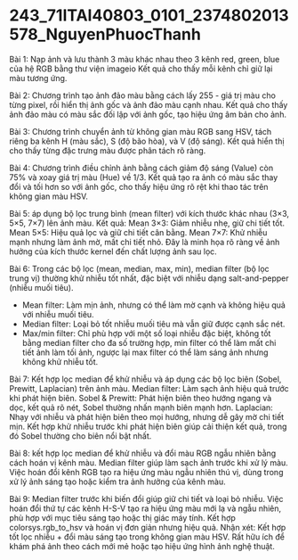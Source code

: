 # 243_71ITAI40803_0101_2374802013578_NguyenPhuocThanh
Bài 1: Nạp ảnh và lưu thành 3 màu khác nhau theo 3 kênh red, green, blue của hệ RGB bằng thư viện imageio
Kết quả cho thấy mỗi kênh chỉ giữ lại màu tương ứng.

Bài 2: Chương trình tạo ảnh đảo màu bằng cách lấy 255 - giá trị màu cho từng pixel, rồi hiển thị ảnh gốc và ảnh đảo màu cạnh nhau.
Kết quả cho thấy ảnh đảo màu có màu sắc đối lập với ảnh gốc, tạo hiệu ứng âm bản cho ảnh.

Bài 3: Chương trình chuyển ảnh từ không gian màu RGB sang HSV, tách riêng ba kênh H (màu sắc), S (độ bão hòa), và V (độ sáng). 
Kết quả hiển thị cho thấy từng đặc trưng màu được phân tách rõ ràng.

Bài 4: Chương trình điều chỉnh ảnh bằng cách giảm độ sáng (Value) còn 75% và xoay giá trị màu (Hue) về 1/3. 
Kết quả tạo ra ảnh có màu sắc thay đổi và tối hơn so với ảnh gốc, cho thấy hiệu ứng rõ rệt khi thao tác trên không gian màu HSV.

Bài 5: áp dụng bộ lọc trung bình (mean filter) với kích thước khác nhau (3×3, 5×5, 7×7) lên ảnh màu. Kết quả:
Mean 3×3: Giảm nhiễu nhẹ, giữ chi tiết tốt.
Mean 5×5: Hiệu quả lọc và giữ chi tiết cân bằng.
Mean 7×7: Khử nhiễu mạnh nhưng làm ảnh mờ, mất chi tiết nhỏ.
Đây là minh họa rõ ràng về ảnh hưởng của kích thước kernel đến chất lượng ảnh sau lọc.

Bài 6: Trong các bộ lọc (mean, median, max, min), median filter (bộ lọc trung vị) thường khử nhiễu tốt nhất, đặc biệt với nhiễu dạng salt-and-pepper (nhiễu muối tiêu).
+ Mean filter: Làm mịn ảnh, nhưng có thể làm mờ cạnh và không hiệu quả với nhiễu muối tiêu.
+ Median filter: Loại bỏ tốt nhiễu muối tiêu mà vẫn giữ được cạnh sắc nét.
+ Max/min filter: Chỉ phù hợp với một số loại nhiễu đặc biệt, không tốt bằng median filter cho đa số trường hợp, min filter có thể làm mất chi tiết ảnh làm tối ảnh, ngược lại max filter có thể làm sáng ảnh nhưng không khử nhiễu tốt.

Bài 7: Kết hợp lọc median để khử nhiễu và áp dụng các bộ lọc biên (Sobel, Prewitt, Laplacian) trên ảnh màu.
Median filter: Làm sạch ảnh hiệu quả trước khi phát hiện biên.
Sobel & Prewitt: Phát hiện biên theo hướng ngang và dọc, kết quả rõ nét, Sobel thường nhấn mạnh biên mạnh hơn.
Laplacian: Nhạy với nhiễu và phát hiện biên theo mọi hướng, nhưng dễ gây mờ chi tiết mịn.
Kết hợp khử nhiễu trước khi phát hiện biên giúp cải thiện kết quả, trong đó Sobel thường cho biên nổi bật nhất.

Bài 8: kết hợp lọc median để khử nhiễu và đổi màu RGB ngẫu nhiên bằng cách hoán vị kênh màu.
Median filter giúp làm sạch ảnh trước khi xử lý màu.
Việc hoán đổi kênh RGB tạo ra hiệu ứng màu ngẫu nhiên thú vị, dùng trong xử lý ảnh sáng tạo hoặc kiểm tra ảnh hưởng của kênh màu.

Bài 9: Median filter trước khi biến đổi giúp giữ chi tiết và loại bỏ nhiễu.
Việc hoán đổi thứ tự các kênh H-S-V tạo ra hiệu ứng màu mới lạ và ngẫu nhiên, phù hợp với mục tiêu sáng tạo hoặc thị giác máy tính.
Kết hợp colorsys.rgb_to_hsv và hoán vị đơn giản nhưng hiệu quả.
Nhận xét: Kết hợp tốt lọc nhiễu + đổi màu sáng tạo trong không gian màu HSV. Rất hữu ích để khám phá ảnh theo cách mới mẻ hoặc tạo hiệu ứng hình ảnh nghệ thuật.